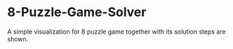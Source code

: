 # 8-Puzzle-Game-Solver
A simple visualization for 8 puzzle game together with its solution steps are shown.
